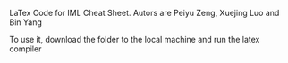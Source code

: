 
LaTex Code for IML Cheat Sheet. Autors are Peiyu Zeng, Xuejing Luo and Bin Yang

To use it, download the folder to the local machine and run the latex compiler
